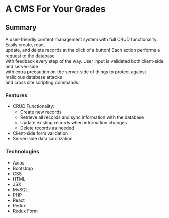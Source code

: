 # A CMS For Your Grades

## Summary
A user-friendly content management system with full CRUD functionality.  Easily create, read, \
update, and delete records at the click of a button!  Each action performs a request to the database \
with feedback every step of the way.  User input is validated both client-side and server-side \
with extra precaution on the server-side of things to protect against malicious database attacks \
and cross site scripting commands.

### Features
- CRUD Functionality:
    - Create new records
    - Retrieve all records and sync information with the database
    - Update existing records when information changes
    - Delete records as needed
- Client-side form validation
- Server-side data sanitization


### Technologies
- Axios
- Bootstrap
- CSS
- HTML
- JSX
- MySQL
- PHP
- React
- Redux
- Redux Form

